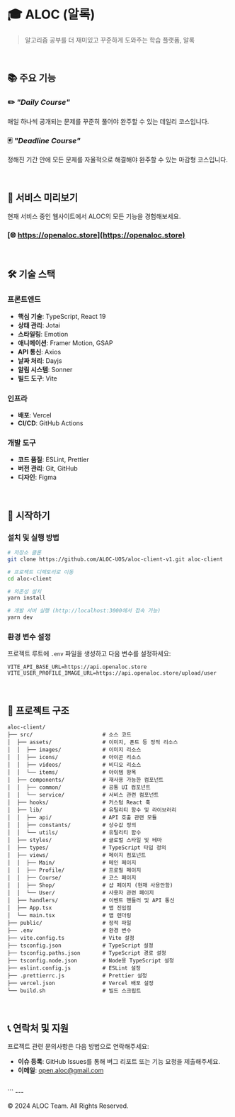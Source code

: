 # 🎓 ALOC (알록)

> 알고리즘 공부를 더 재미있고 꾸준하게 도와주는 학습 플랫폼, 알록

<br/>

## 📚 주요 기능

### ✏️ _"Daily Course"_ 

매일 하나씩 공개되는 문제를 꾸준히 풀어야 완주할 수 있는 데일리 코스입니다.

### 🃏 _"Deadline Course"_ 

정해진 기간 안에 모든 문제를 자율적으로 해결해야 완주할 수 있는 마감형 코스입니다.

<br/>

## 👀 서비스 미리보기

현재 서비스 중인 웹사이트에서 ALOC의 모든 기능을 경험해보세요.

### [🌐 https://openaloc.store](https://openaloc.store)

<br/>

## 🛠️ 기술 스택

### 프론트엔드
- **핵심 기술**: TypeScript, React 19
- **상태 관리**: Jotai
- **스타일링**: Emotion
- **애니메이션**: Framer Motion, GSAP
- **API 통신**: Axios
- **날짜 처리**: Dayjs
- **알림 시스템**: Sonner
- **빌드 도구**: Vite

### 인프라
- **배포**: Vercel
- **CI/CD**: GitHub Actions

### 개발 도구
- **코드 품질**: ESLint, Prettier
- **버전 관리**: Git, GitHub
- **디자인**: Figma

<br/>

## 🚀 시작하기

### 설치 및 실행 방법

```bash
# 저장소 클론
git clone https://github.com/ALOC-UOS/aloc-client-v1.git aloc-client

# 프로젝트 디렉토리로 이동
cd aloc-client

# 의존성 설치
yarn install

# 개발 서버 실행 (http://localhost:3000에서 접속 가능)
yarn dev
```

### 환경 변수 설정
프로젝트 루트에 `.env` 파일을 생성하고 다음 변수를 설정하세요:

```
VITE_API_BASE_URL=https://api.openaloc.store
VITE_USER_PROFILE_IMAGE_URL=https://api.openaloc.store/upload/user
```

<br/>

## 📂 프로젝트 구조

```
aloc-client/
├── src/                      # 소스 코드
│  ├── assets/                # 이미지, 폰트 등 정적 리소스
│  │  ├── images/             # 이미지 리소스
│  │  ├── icons/              # 아이콘 리소스
│  │  ├── videos/             # 비디오 리소스
│  │  └── items/              # 아이템 항목
│  ├── components/            # 재사용 가능한 컴포넌트
│  │  ├── common/             # 공통 UI 컴포넌트
│  │  └── service/            # 서비스 관련 컴포넌트
│  ├── hooks/                 # 커스텀 React 훅
│  ├── lib/                   # 유틸리티 함수 및 라이브러리
│  │  ├── api/                # API 호출 관련 모듈
│  │  ├── constants/          # 상수값 정의
│  │  └── utils/              # 유틸리티 함수
│  ├── styles/                # 글로벌 스타일 및 테마
│  ├── types/                 # TypeScript 타입 정의
│  ├── views/                 # 페이지 컴포넌트
│  │  ├── Main/               # 메인 페이지
│  │  ├── Profile/            # 프로필 페이지
│  │  ├── Course/             # 코스 페이지
│  │  ├── Shop/               # 샵 페이지 (현재 사용안함)
│  │  └── User/               # 사용자 관련 페이지
│  ├── handlers/              # 이벤트 핸들러 및 API 통신
│  ├── App.tsx                # 앱 진입점
│  └── main.tsx               # 앱 렌더링
├── public/                   # 정적 파일
├── .env                      # 환경 변수
├── vite.config.ts            # Vite 설정
├── tsconfig.json             # TypeScript 설정
├── tsconfig.paths.json       # TypeScript 경로 설정
├── tsconfig.node.json        # Node용 TypeScript 설정
├── eslint.config.js          # ESLint 설정
├── .prettierrc.js            # Prettier 설정
├── vercel.json               # Vercel 배포 설정
└── build.sh                  # 빌드 스크립트
```

<br/>

## 📞 연락처 및 지원

프로젝트 관련 문의사항은 다음 방법으로 연락해주세요:

- **이슈 등록**: GitHub Issues를 통해 버그 리포트 또는 기능 요청을 제출해주세요.
- **이메일**: open.aloc@gmail.com

<br/>
```
---

© 2024 ALOC Team. All Rights Reserved.

